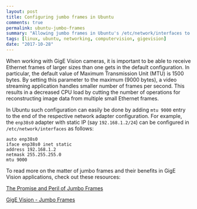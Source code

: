 ```yaml
---
layout: post
title: Configuring jumbo frames in Ubuntu
comments: true
permalink: ubuntu-jumbo-frames
summary: "Allowing jumbo frames in Ubuntu's /etc/network/interfaces to be able to use GigE Vision cameras"
tags: [linux, ubuntu, networking, computervision, gigevision]
date: "2017-10-28"
---
```


When working with GigE Vision cameras, it is important to be able to receive Ethernet frames of larger sizes than one gets in the default configuration. In particular, the default value of Maximum Transmission Unit (MTU) is 1500 bytes. By setting this parameter to the maximum (9000 bytes), a video streaming application handles smaller number of frames per second. This results in a decreased CPU load by cutting the number of operations for reconstructing image data from multiple small Ethernet frames.

In Ubuntu such configuration can easily be done by adding `mtu 9000` entry to the end of the respective network adapter configuration. For example, the `enp38s0` adapter with static IP (say `192.168.1.2/24`) can be configured in `/etc/network/interfaces` as follows:

```
auto enp38s0
iface enp38s0 inet static
address 192.168.1.2
netmask 255.255.255.0
mtu 9000
```

To read more on the matter of jumbo frames and their benefits in GigE Vision applications, check out these resources:

[The Promise and Peril of Jumbo Frames](https://blog.codinghorror.com/the-promise-and-peril-of-jumbo-frames/)

[GigE Vision - Jumbo Frames](https://www.stemmer-imaging.co.uk/en/knowledge-base/gige-vision-jumbo-frames/)
